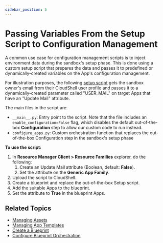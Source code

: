 ```yaml
---
sidebar_position: 5
---
```


# Passing Variables From the Setup Script to Configuration Management

A common use case for configuration management scripts is to inject environment data during the sandbox's setup phase. This is done using a custom setup script that prepares the data and passes it to predefined or dynamically-created variables on the App's configuration management.

For illustration purposes, the following [setup script](https://github.com/QualiSystemsLab/cloudshell-api-script-samples/tree/master/generic-orchestration-samples/setup/setup_set_user_mail_on_apps) gets the sandbox owner's email from their CloudShell user profile and passes it to a dynamically-created parameter called "USER\_MAIL" on target Apps that have an "Update Mail" attribute.

The main files in the script are:

- `__main__.py`: Entry point to the script. Note that the file includes an `enable_configuration=False` flag, which disables the default out-of-the-box **Configuration** step to allow our custom code to run instead.
- `configure_apps.py`: Custom orchestration function that replaces the out-of-the-box Configuration step in the sandbox's setup phase

**To use the script:**

1. In **Resource Manager Client > Resource Families** explorer, do the following:
    1. Create an Update Mail attribute (Boolean, default: **False**).
    2. Set the attribute on the **Generic App Family**.
2. Upload the script to CloudShell.
3. Create a blueprint and replace the out-of-the-box Setup script.
4. Add the suitable Apps to the blueprint.
5. Set the attribute to **True** in the blueprint Apps.

## Related Topics

- [Managing Assets](https://help.quali.com/Online%20Help/0.0/Portal/Content/CSP/MNG/Mng-Scrpt.htm)
- [Managing App Templates](https://help.quali.com/Online%20Help/0.0/Portal/Content/CSP/MNG/Mng-Apps.htm)
- [Create a Blueprint](https://help.quali.com/Online%20Help/0.0/Portal/Content/CSP/LAB-MNG/Crt-Blprnt/Blprnt-New.htm)
- [Configure Blueprint Orchestration](https://help.quali.com/Online%20Help/0.0/Portal/Content/CSP/LAB-MNG/Crt-Blprnt/Blprnt-Blprnt-Orchs.htm)
